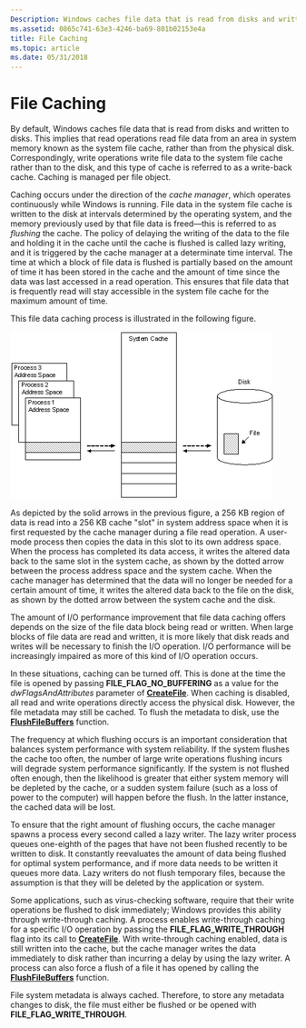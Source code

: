 ```yaml
---
Description: Windows caches file data that is read from disks and written to disks.
ms.assetid: 0865c741-63e3-4246-ba69-801b02153e4a
title: File Caching
ms.topic: article
ms.date: 05/31/2018
---
```


# File Caching

By default, Windows caches file data that is read from disks and written to disks. This implies that read operations read file data from an area in system memory known as the system file cache, rather than from the physical disk. Correspondingly, write operations write file data to the system file cache rather than to the disk, and this type of cache is referred to as a write-back cache. Caching is managed per file object.

Caching occurs under the direction of the *cache manager*, which operates continuously while Windows is running. File data in the system file cache is written to the disk at intervals determined by the operating system, and the memory previously used by that file data is freed—this is referred to as *flushing* the cache. The policy of delaying the writing of the data to the file and holding it in the cache until the cache is flushed is called lazy writing, and it is triggered by the cache manager at a determinate time interval. The time at which a block of file data is flushed is partially based on the amount of time it has been stored in the cache and the amount of time since the data was last accessed in a read operation. This ensures that file data that is frequently read will stay accessible in the system file cache for the maximum amount of time.

This file data caching process is illustrated in the following figure.

![file data caching process](images/fig3.png)

As depicted by the solid arrows in the previous figure, a 256 KB region of data is read into a 256 KB cache "slot" in system address space when it is first requested by the cache manager during a file read operation. A user-mode process then copies the data in this slot to its own address space. When the process has completed its data access, it writes the altered data back to the same slot in the system cache, as shown by the dotted arrow between the process address space and the system cache. When the cache manager has determined that the data will no longer be needed for a certain amount of time, it writes the altered data back to the file on the disk, as shown by the dotted arrow between the system cache and the disk.

The amount of I/O performance improvement that file data caching offers depends on the size of the file data block being read or written. When large blocks of file data are read and written, it is more likely that disk reads and writes will be necessary to finish the I/O operation. I/O performance will be increasingly impaired as more of this kind of I/O operation occurs.

In these situations, caching can be turned off. This is done at the time the file is opened by passing **FILE\_FLAG\_NO\_BUFFERING** as a value for the *dwFlagsAndAttributes* parameter of [**CreateFile**](/windows/desktop/api/FileAPI/nf-fileapi-createfilea). When caching is disabled, all read and write operations directly access the physical disk. However, the file metadata may still be cached. To flush the metadata to disk, use the [**FlushFileBuffers**](/windows/desktop/api/FileAPI/nf-fileapi-flushfilebuffers) function.

The frequency at which flushing occurs is an important consideration that balances system performance with system reliability. If the system flushes the cache too often, the number of large write operations flushing incurs will degrade system performance significantly. If the system is not flushed often enough, then the likelihood is greater that either system memory will be depleted by the cache, or a sudden system failure (such as a loss of power to the computer) will happen before the flush. In the latter instance, the cached data will be lost.

To ensure that the right amount of flushing occurs, the cache manager spawns a process every second called a lazy writer. The lazy writer process queues one-eighth of the pages that have not been flushed recently to be written to disk. It constantly reevaluates the amount of data being flushed for optimal system performance, and if more data needs to be written it queues more data. Lazy writers do not flush temporary files, because the assumption is that they will be deleted by the application or system.

Some applications, such as virus-checking software, require that their write operations be flushed to disk immediately; Windows provides this ability through write-through caching. A process enables write-through caching for a specific I/O operation by passing the **FILE\_FLAG\_WRITE\_THROUGH** flag into its call to [**CreateFile**](/windows/desktop/api/FileAPI/nf-fileapi-createfilea). With write-through caching enabled, data is still written into the cache, but the cache manager writes the data immediately to disk rather than incurring a delay by using the lazy writer. A process can also force a flush of a file it has opened by calling the [**FlushFileBuffers**](/windows/desktop/api/FileAPI/nf-fileapi-flushfilebuffers) function.

File system metadata is always cached. Therefore, to store any metadata changes to disk, the file must either be flushed or be opened with **FILE\_FLAG\_WRITE\_THROUGH**.

 

 



